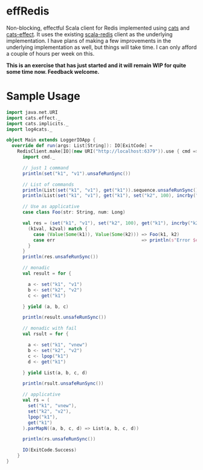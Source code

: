 # effRedis
Non-blocking, effectful Scala client for Redis implemented using [cats](https://github.com/typelevel/cats) and [cats-effect](https://github.com/typelevel/cats-effect). It uses the existing [scala-redis](https://github.com/debasishg/scala-redis) client as the underlying implementation. I have plans of making a few improvements in the underlying implementation as well, but things will take time. I can only afford a couple of hours per week on this.

**This is an exercise that has just started and it will remain WIP for quite some time now. Feedback welcome.**


# Sample Usage

```scala
import java.net.URI
import cats.effect._
import cats.implicits._
import log4cats._

object Main extends LoggerIOApp {
  override def run(args: List[String]): IO[ExitCode] =
    RedisClient.make[IO](new URI("http://localhost:6379")).use { cmd =>
      import cmd._

      // just 1 command
      println(set("k1", "v1").unsafeRunSync())

      // List of commands
      println(List(set("k1", "v1"), get("k1")).sequence.unsafeRunSync())
      println(List(set("k1", "v1"), get("k1"), set("k2", 100), incrby("k2", 12)).sequence.unsafeRunSync())

      // Use as applicative
      case class Foo(str: String, num: Long)

      val res = (set("k1", "v1"), set("k2", 100), get("k1"), incrby("k2", 12)).parMapN { (_, _, k1val, k2val) =>
        (k1val, k2val) match {
          case (Value(Some(k1)), Value(Some(k2))) => Foo(k1, k2)
          case err                                => println(s"Error $err")
        }
      }
      println(res.unsafeRunSync())

      // monadic
      val result = for {

        a <- set("k1", "v1")
        b <- set("k2", "v2")
        c <- get("k1")

      } yield (a, b, c)

      println(result.unsafeRunSync())

      // monadic with fail
      val rsult = for {

        a <- set("k1", "vnew")
        b <- set("k2", "v2")
        c <- lpop("k1")
        d <- get("k1")

      } yield List(a, b, c, d)

      println(rsult.unsafeRunSync())

      // applicative
      val rs = (
        set("k1", "vnew"),
        set("k2", "v2"),
        lpop("k1"),
        get("k1")
      ).parMapN((a, b, c, d) => List(a, b, c, d))

      println(rs.unsafeRunSync())

      IO(ExitCode.Success)
    }
}
```